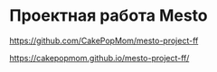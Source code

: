 # Проектная работа Mesto
https://github.com/CakePopMom/mesto-project-ff

https://cakepopmom.github.io/mesto-project-ff/
